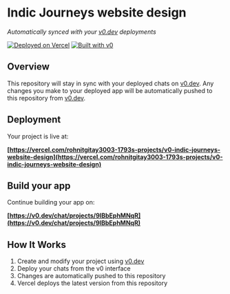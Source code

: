 # Indic Journeys website design

*Automatically synced with your [v0.dev](https://v0.dev) deployments*

[![Deployed on Vercel](https://img.shields.io/badge/Deployed%20on-Vercel-black?style=for-the-badge&logo=vercel)](https://vercel.com/rohnitgitay3003-1793s-projects/v0-indic-journeys-website-design)
[![Built with v0](https://img.shields.io/badge/Built%20with-v0.dev-black?style=for-the-badge)](https://v0.dev/chat/projects/9IBbEphMNqR)

## Overview

This repository will stay in sync with your deployed chats on [v0.dev](https://v0.dev).
Any changes you make to your deployed app will be automatically pushed to this repository from [v0.dev](https://v0.dev).

## Deployment

Your project is live at:

**[https://vercel.com/rohnitgitay3003-1793s-projects/v0-indic-journeys-website-design](https://vercel.com/rohnitgitay3003-1793s-projects/v0-indic-journeys-website-design)**

## Build your app

Continue building your app on:

**[https://v0.dev/chat/projects/9IBbEphMNqR](https://v0.dev/chat/projects/9IBbEphMNqR)**

## How It Works

1. Create and modify your project using [v0.dev](https://v0.dev)
2. Deploy your chats from the v0 interface
3. Changes are automatically pushed to this repository
4. Vercel deploys the latest version from this repository
